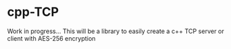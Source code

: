 # cpp-TCP
Work in progress...
This will be a library to easily create a c++ TCP server or client with AES-256 encryption